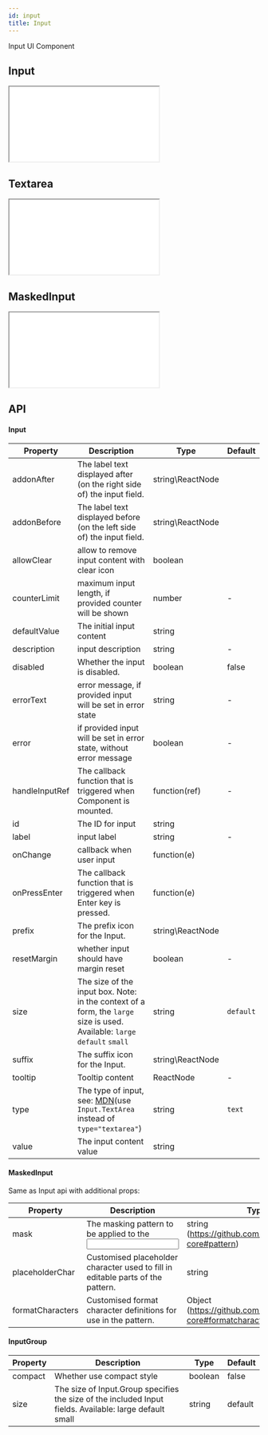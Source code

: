 ```yaml
---
id: input
title: Input
---
```


Input UI Component

## Input

<iframe src="/storybook-static/iframe.html?id=components-input--input"></iframe>

## Textarea

<iframe src="/storybook-static/iframe.html?id=components-input--textarea"></iframe>

## MaskedInput

<iframe src="/storybook-static/iframe.html?id=components-input--maskedinput"></iframe>

## API

#### Input

| Property       | Description                                                                                                                                                        | Type             | Default   |
| -------------- | ------------------------------------------------------------------------------------------------------------------------------------------------------------------ | ---------------- | --------- |
| addonAfter     | The label text displayed after (on the right side of) the input field.                                                                                             | string\ReactNode |           |
| addonBefore    | The label text displayed before (on the left side of) the input field.                                                                                             | string\ReactNode |           |
| allowClear     | allow to remove input content with clear icon                                                                                                                      | boolean          |           |
| counterLimit   | maximum input length, if provided counter will be shown                                                                                                            | number           | -         |
| defaultValue   | The initial input content                                                                                                                                          | string           |           |
| description    | input description                                                                                                                                                  | string           | -         |
| disabled       | Whether the input is disabled.                                                                                                                                     | boolean          | false     |
| errorText      | error message, if provided input will be set in error state                                                                                                        | string           | -         |
| error          | if provided input will be set in error state, without error message                                                                                                | boolean          | -         |
| handleInputRef | The callback function that is triggered when Component is mounted.                                                                                                 | function(ref)    | -         |
| id             | The ID for input                                                                                                                                                   | string           |           |
| label          | input label                                                                                                                                                        | string           | -         |
| onChange       | callback when user input                                                                                                                                           | function(e)      |           |
| onPressEnter   | The callback function that is triggered when Enter key is pressed.                                                                                                 | function(e)      |           |
| prefix         | The prefix icon for the Input.                                                                                                                                     | string\ReactNode |           |
| resetMargin    | whether input should have margin reset                                                                                                                             | boolean          | -         |
| size           | The size of the input box. Note: in the context of a form, the `large` size is used. Available: `large` `default` `small`                                          | string           | `default` |
| suffix         | The suffix icon for the Input.                                                                                                                                     | string\ReactNode |           |
| tooltip        | Tooltip content                                                                                                                                                    | ReactNode        | -         |
| type           | The type of input, see: [MDN](https://developer.mozilla.org/docs/Web/HTML/Element/input#Form_%3Cinput%3E_types)(use `Input.TextArea` instead of `type="textarea"`) | string           | `text`    |
| value          | The input content value                                                                                                                                            | string           |           |

#### MaskedInput

Same as Input api with additional props:

| Property         | Description                                                                                                                                                        | Type                                                              | Default   |
| --------------   | ------------------------------------------------------------------------------------------------------------------------------------------------------------------ | ----------------                                                  | --------- |
| mask             | The masking pattern to be applied to the <input>                                                                                                                   | string (https://github.com/insin/inputmask-core#pattern)          | -         |
| placeholderChar  | Customised placeholder character used to fill in editable parts of the pattern.                                                                                    | string                                                            | '_'       |
| formatCharacters | Customised format character definitions for use in the pattern.                                                                                                    | Object (https://github.com/insin/inputmask-core#formatcharacters) | -         |

#### InputGroup

| Property | Description                                                                                             | Type    | Default |
| -------- | ------------------------------------------------------------------------------------------------------- | ------- | ------- |
| compact  | Whether use compact style                                                                               | boolean | false   |
| size     | The size of Input.Group specifies the size of the included Input fields. Available: large default small | string  | default |
